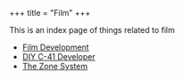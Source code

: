 +++
title = "Film"
+++

This is an index page of things related to film

- [Film Development](@/wiki/film_development.md)
- [DIY C-41 Developer](@/wiki/diy_c41_developer.md)
- [The Zone System](@/wiki/zone_system.md)

